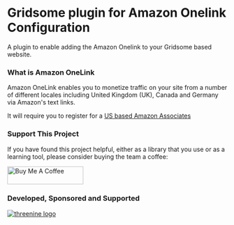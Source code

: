 
# Gridsome plugin for Amazon Onelink Configuration

A plugin to enable adding the Amazon Onelink to your Gridsome based website.

### What is Amazon OneLink

Amazon OneLink enables you to monetize traffic on your site from a number of different locales including 
United Kingdom (UK),  Canada and Germany via Amazon's text links. 

It will require you to register for a [US based Amazon Associates](https://affiliate-program.amazon.com/) 


### Support This Project

If you have found this project helpful, either as a library that you use or as a learning tool, please consider buying the team a coffee:

<a href="https://www.buymeacoffee.com/XBhTJcRiC" target="_blank"><img src="https://www.buymeacoffee.com/assets/img/custom_images/orange_img.png" alt="Buy Me A Coffee" style="height: 41px !important;width: 174px !important" ></a>





 ### Developed, Sponsored and Supported 
 
[![threenine logo](http://static.threenine.co.uk/img/github_footer.png)](https://threenine.co.uk/)
